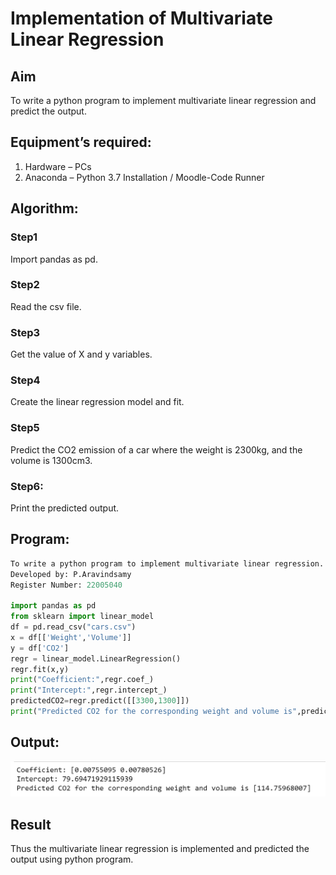 # Implementation of Multivariate Linear Regression
## Aim
To write a python program to implement multivariate linear regression and predict the output.
## Equipment’s required:
1.	Hardware – PCs
2.	Anaconda – Python 3.7 Installation / Moodle-Code Runner
## Algorithm:
### Step1
Import pandas as pd.


### Step2
Read the csv file.


### Step3
Get the value of X and y variables.



### Step4
Create the linear regression model and fit.



### Step5
Predict the CO2 emission of a car where the weight is 2300kg, and the volume is 1300cm3.

### Step6:
Print the predicted output.

## Program:
```python
To write a python program to implement multivariate linear regression.
Developed by: P.Aravindsamy
Register Number: 22005040

import pandas as pd
from sklearn import linear_model
df = pd.read_csv("cars.csv")
x = df[['Weight','Volume']]
y = df['CO2']
regr = linear_model.LinearRegression()
regr.fit(x,y)
print("Coefficient:",regr.coef_)
print("Intercept:",regr.intercept_)
predictedCO2=regr.predict([[3300,1300]])
print("Predicted CO2 for the corresponding weight and volume is",predictedCO2)

```
## Output:
![output](/output.png)




## Result
Thus the multivariate linear regression is implemented and predicted the output using python program.